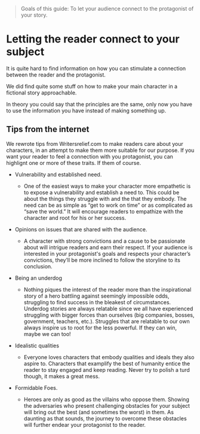 > Goals of this guide: To let your audience connect to the protagonist of your story.

# Letting the reader connect to your subject

It is quite hard to find information on how you can stimulate a connection between the reader and the protagonist.

We did find quite some stuff on how to make your main character in a fictional story approachable.

In theory you could say that the principles are the same, only now you have to use the information you have instead of making something up.

## Tips from the internet

We rewrote tips from Writersrelief.com to make readers care about your characters, in an attempt to make them more suitable for our purpose. If you want your reader to feel a connection with you protagonist, you can highlignt one or more of these traits. If them of course. 

* Vulnerability and established need.
  * One of the easiest ways to make your character more empathetic is to expose a vulnerability and establish a need to. This could be about the things they struggle with and the that they embody. The need can be as simple as “get to work on time” or as complicated as “save the world.” It will encourage readers to empathize with the character and root for his or her success.  

* Opinions on issues that are shared with the audience.
  * A character with strong convictions and a cause to be passionate about will intrigue readers and earn their respect. If your audience is interested in your protagonist's goals and respects your character’s convictions, they’ll be more inclined to follow the storyline to its conclusion.  

* Being an underdog
  * Nothing piques the interest of the reader more than the inspirational story of a hero battling against seemingly impossible odds, struggling to find success in the bleakest of circumstances. Underdog stories are always relatable since we all have experienced struggling with bigger forces than ourselves (big companies, bosses, government, teachers, etc.). Struggles that are relatable to our own always inspire us to root for the less powerful. If they can win, maybe we can too!  
* Idealistic qualities
  * Everyone loves characters that embody qualities and ideals they also aspire to. Characters that examplify the best of humanity entice the reader to stay engaged and keep reading. Never try to polish a turd though, it makes a great mess.  

* Formidable Foes.
  * Heroes are only as good as the villains who oppose them. Showing the adversaries who present challenging obstacles for your subject will bring out the best (and sometimes the worst) in them. As daunting as that sounds, the journey to overcome these obstacles will further endear your protagonist to the reader.

